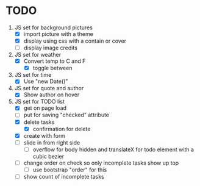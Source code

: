 # TODO

1. JS set for background pictures
   - [x] import picture with a theme
   - [x] display using css with a contain or cover
   - [ ] display image credits
2. JS set for weather
   - [x] Convert temp to C and F
     - [x] toggle between
3. JS set for time
   - [x] Use "new Date()"
4. JS set for quote and author
   - [x] Show author on hover
5. JS set for TODO list
   - [x] get on page load
   - [ ] put for saving "checked" attribute
   - [x] delete tasks
     - [x] confirmation for delete
   - [x] create with form
   - [ ] slide in from right side
     - [ ] overflow for body hidden and translateX for todo element with a cubic bezier
   - [ ] change order on check so only incomplete tasks show up top
     - [ ] use bootstrap "order" for this
   - [ ] show count of incomplete tasks

